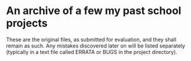 # An archive of a few my past school projects

These are the original files, as submitted for evaluation, and they shall remain as such. Any mistakes discovered later on will be listed separately (typically in a text file called ERRATA or BUGS in the project directory).